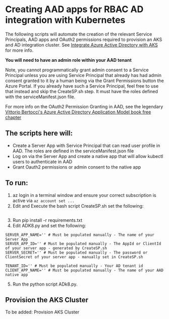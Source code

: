 # Creating AAD apps for RBAC AD integration with Kubernetes

The following scripts will automate the creation of the relevant Service Principals, AAD apps and OAuth2 permissions required to provision an
AKS and AD integration cluster. See [Integrate Azure Active Directory with AKS](https://docs.microsoft.com/en-us/azure/aks/aad-integration)
for more info.

**You will need to have an admin role within your AAD tenant**

Note, you cannot programmatically grant admin consent to a Service Principal unless you are using Service Principal that already has had admin consent granted to it by a human being via the Grant Permissions button the Azure Portal. If you already have such a Service Principal, feel free to use that instead and skip the CreateSP.sh step. It must have the roles defined with the serviceManifest.json file.

For more info on the OAuth2 Permission Granting in AAD, see the legendary [Vittorio Bertocci's Azure Active Directory Application Model book free chapter](https://www.microsoftpressstore.com/articles/article.aspx?p=2473127&seqNum=2)

## The scripts here will:

* Create a Server App with Service Principal that can read user profile in AAD. The roles are defined in the serviceManifest.json file
* Log on via the Server App and create a native app that will allow kubectl users to authenticate in AAD
* Grant Oauth2 permissions or admin consent to the native app

## To run:

1) az login in a terminal window and ensure your correct subscription is active via ```az account set ...```
2) Edit and Execute the bash script CreateSP.sh set the following:

```** SUBSCRIPTION_ID and PASSWORD
```

3) Run pip install -r requirements.txt
4) Edit ADK8.py and set the following:
```
SERVER_APP_NAME='' # Must be populated manually - The name of your Server App
SERVER_APP_ID='' # Must be populated manually - The AppId or ClientId of your server app - generated by CreateSP.sh
SERVER_SECRET='' # Must be populated manually - The password or ClientSecret of your server app - manually set in CreateSP.sh

TENANT_ID='' # Must be populated manually - Your AD tenant id
CLIENT_APP_NAME='' # Must be populated manually - The name of your AAD native app
```

5) Run the python script ADk8.py. 

## Provision the AKS Cluster


To be added: Provision AKS Cluster

